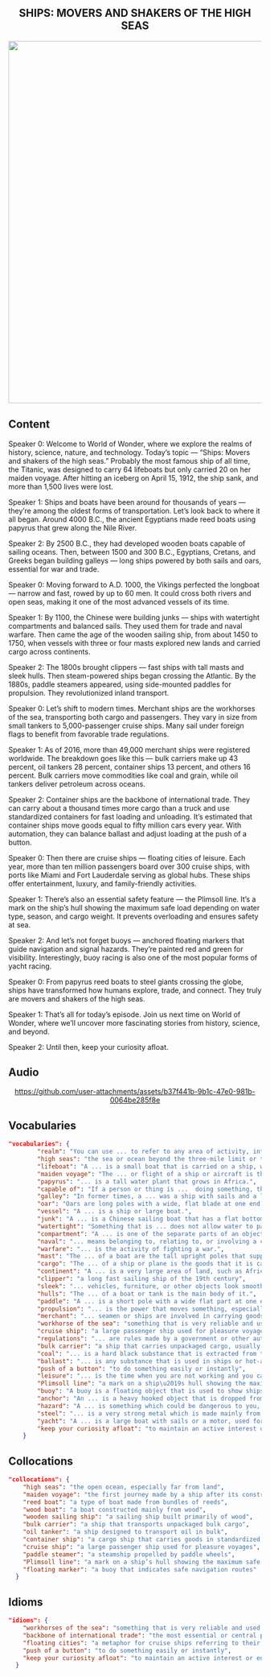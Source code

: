 <h2 align='center'>
SHIPS: MOVERS AND SHAKERS OF THE HIGH SEAS
</h2>

<div align='center'>
<img src='https://images.vexels.com/media/users/3/198464/raw/dc71daf849d5e598ae10593cd46f4b6c-evolution-of-ships-timeline-infographic.jpg' width=720px>
</div>

## Content

Speaker 0: Welcome to World of Wonder, where we explore the realms of history, science, nature, and technology. Today’s topic — “Ships: Movers and shakers of the high seas.” Probably the most famous ship of all time, the Titanic, was designed to carry 64 lifeboats but only carried 20 on her maiden voyage. After hitting an iceberg on April 15, 1912, the ship sank, and more than 1,500 lives were lost.

Speaker 1: Ships and boats have been around for thousands of years — they’re among the oldest forms of transportation. Let’s look back to where it all began. Around 4000 B.C., the ancient Egyptians made reed boats using papyrus that grew along the Nile River.

Speaker 2: By 2500 B.C., they had developed wooden boats capable of sailing oceans. Then, between 1500 and 300 B.C., Egyptians, Cretans, and Greeks began building galleys — long ships powered by both sails and oars, essential for war and trade.

Speaker 0: Moving forward to A.D. 1000, the Vikings perfected the longboat — narrow and fast, rowed by up to 60 men. It could cross both rivers and open seas, making it one of the most advanced vessels of its time.

Speaker 1: By 1100, the Chinese were building junks — ships with watertight compartments and balanced sails. They used them for trade and naval warfare. Then came the age of the wooden sailing ship, from about 1450 to 1750, when vessels with three or four masts explored new lands and carried cargo across continents.

Speaker 2: The 1800s brought clippers — fast ships with tall masts and sleek hulls. Then steam-powered ships began crossing the Atlantic. By the 1880s, paddle steamers appeared, using side-mounted paddles for propulsion. They revolutionized inland transport.

Speaker 0: Let’s shift to modern times. Merchant ships are the workhorses of the sea, transporting both cargo and passengers. They vary in size from small tankers to 5,000-passenger cruise ships. Many sail under foreign flags to benefit from favorable trade regulations.

Speaker 1: As of 2016, more than 49,000 merchant ships were registered worldwide. The breakdown goes like this — bulk carriers make up 43 percent, oil tankers 28 percent, container ships 13 percent, and others 16 percent. Bulk carriers move commodities like coal and grain, while oil tankers deliver petroleum across oceans.

Speaker 2: Container ships are the backbone of international trade. They can carry about a thousand times more cargo than a truck and use standardized containers for fast loading and unloading. It’s estimated that container ships move goods equal to fifty million cars every year. With automation, they can balance ballast and adjust loading at the push of a button.

Speaker 0: Then there are cruise ships — floating cities of leisure. Each year, more than ten million passengers board over 300 cruise ships, with ports like Miami and Fort Lauderdale serving as global hubs. These ships offer entertainment, luxury, and family-friendly activities.

Speaker 1: There’s also an essential safety feature — the Plimsoll line. It’s a mark on the ship’s hull showing the maximum safe load depending on water type, season, and cargo weight. It prevents overloading and ensures safety at sea.

Speaker 2: And let’s not forget buoys — anchored floating markers that guide navigation and signal hazards. They’re painted red and green for visibility. Interestingly, buoy racing is also one of the most popular forms of yacht racing.

Speaker 0: From papyrus reed boats to steel giants crossing the globe, ships have transformed how humans explore, trade, and connect. They truly are movers and shakers of the high seas.

Speaker 1: That’s all for today’s episode. Join us next time on World of Wonder, where we’ll uncover more fascinating stories from history, science, and beyond.

Speaker 2: Until then, keep your curiosity afloat.

## Audio


<div align='center'>



https://github.com/user-attachments/assets/b37f441b-9b1c-47e0-981b-0064be285f8e



</div>


## Vocabularies

```json
"vocabularies": {
        "realm": "You can use ... to refer to any area of activity, interest, or thought.",
        "high seas": "the sea or ocean beyond the three-mile limit or territorial waters of a country",
        "lifeboat": "A ... is a small boat that is carried on a ship, which people on the ship use to escape when the ship is in danger of sinking",
        "maiden voyage": "The ... or flight of a ship or aircraft is the first official journey that it makes.",
        "papyrus": "... is a tall water plant that grows in Africa.",
        "capable of": "If a person or thing is ...  doing something, they have the ability to do it.",
        "galley": "In former times, a ... was a ship with sails and a lot of oars, which was often rowed by slaves or prisoners.",
        "oar": "Oars are long poles with a wide, flat blade at one end which are used for rowing a boat.",
        "vessel": "A ... is a ship or large boat.",
        "junk": "A ... is a Chinese sailing boat that has a flat bottom and square sails.",
        "watertight": "Something that is ... does not allow water to pass through it, for example because it is tightly sealed.",
        "compartment": "A ... is one of the separate parts of an object that is used for keeping things in.",
        "naval": "... means belonging to, relating to, or involving a country's navy.",
        "warfare": "... is the activity of fighting a war.",
        "mast": "The ... of a boat are the tall upright poles that support its sails.",
        "cargo": "The ... of a ship or plane is the goods that it is carrying",
        "continent": "A ... is a very large area of land, such as Africa or Asia, that consists of several countries.",
        "clipper": "a long fast sailing ship of the 19th century",
        "sleek": "... vehicles, furniture, or other objects look smooth, shiny, and expensive.",
        "hulls": "The ... of a boat or tank is the main body of it.",
        "paddle": "A ... is a short pole with a wide flat part at one end or at both ends. You hold it in your hands and use it as an oar to move a small boat through water.",
        "propulsion": "... is the power that moves something, especially a vehicle, in a forward direction.",
        "merchant": "... seamen or ships are involved in carrying goods for trade.",
        "workhorse of the sea": "something that is very reliable and used for hard work over a long time",
        "cruise ship": "a large passenger ship used for pleasure voyages",
        "regulations": "... are rules made by a government or other authority in order to control the way something is done or the way people behave.",
        "bulk carrier": "a ship that carries unpackaged cargo, usually consisting of a single dry commodity, such as coal or grain",
        "coal": "... is a hard black substance that is extracted from the ground and burned as fuel.",
        "ballast": "... is any substance that is used in ships or hot-air balloons to make them heavier and more stable. ... usually consists of water, sand, or iron.",
        "push of a button": "to do something easily or instantly",
        "leisure": "... is the time when you are not working and you can relax and do things that you enjoy.",
        "Plimsoll line": "a mark on a ship\u2019s hull showing the maximum safe",
        "buoy": "A buoy is a floating object that is used to show ships and boats where they can go and to warn them of danger.",
        "anchor": "An ... is a heavy hooked object that is dropped from a boat into the water at the end of a chain in order to make the boat stay in one place.",
        "hazard": "A ... is something which could be dangerous to you, your health or safety, or your plans or reputation.",
        "steel": "... is a very strong metal which is made mainly from iron. Steel is used for making many things, for example bridges, buildings, vehicles, and cutlery.",
        "yacht": "A ... is a large boat with sails or a motor, used for racing or pleasure trips.",
        "keep your curiosity afloat": "to maintain an active interest or enthusiasm, using a nautical metaphor"
    }
```

## Collocations

```json
"collocations": {
    "high seas": "the open ocean, especially far from land",
    "maiden voyage": "the first journey made by a ship after its construction",
    "reed boat": "a type of boat made from bundles of reeds",
    "wood boat": "a boat constructed mainly from wood",
    "wooden sailing ship": "a sailing ship built primarily of wood",
    "bulk carrier": "a ship that transports unpackaged bulk cargo",
    "oil tanker": "a ship designed to transport oil in bulk",
    "container ship": "a cargo ship that carries goods in standardized containers",
    "cruise ship": "a large passenger ship used for pleasure voyages",
    "paddle steamer": "a steamship propelled by paddle wheels",
    "Plimsoll line": "a mark on a ship’s hull showing the maximum safe loading limit",
    "floating marker": "a buoy that indicates safe navigation routes"
  }
```


## Idioms

```json
"idioms": {
    "workhorses of the sea": "something that is very reliable and used for hard work over a long time",
    "backbone of international trade": "the most essential or central part of a system",
    "floating cities": "a metaphor for cruise ships referring to their size and amenities",
    "push of a button": "to do something easily or instantly",
    "keep your curiosity afloat": "to maintain an active interest or enthusiasm, using a nautical metaphor"
  }
```
